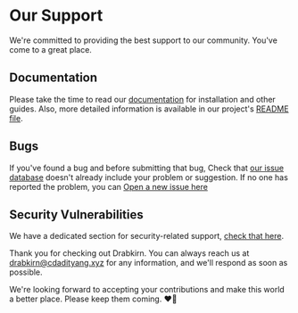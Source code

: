 # Our Support

We're committed to providing the best support to our community. You've come to a great place.

## Documentation
Please take the time to read our [documentation](https://go.cdadityang.xyz/docs) for installation and other guides. Also, more detailed information is available in our project's [README file](https://github.com/drabkirn/quotes/blob/master/README.md).

## Bugs
If you've found a bug and before submitting that bug, Check that [our issue database](https://github.com/drabkirn/quotes/issues)
doesn't already include your problem or suggestion. If no one has reported the problem, you can [Open a new issue here](https://github.com/drabkirn/quotes/issues/new/choose)

## Security Vulnerabilities
We have a dedicated section for security-related support, [check that here](https://github.com/drabkirn/quotes/blob/master/.github/SECURITY.md).

Thank you for checking out Drabkirn. You can always reach us at [drabkirn@cdadityang.xyz](mailto:drabkirn@cdadityang.xyz) for any information, and we'll respond as soon as possible.

We're looking forward to accepting your contributions and make this world a better place. Please keep them coming. ❤💖